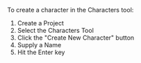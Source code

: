To create a character in the Characters tool:
1. Create a Project
2. Select the Characters Tool
3. Click the "Create New Character" button
4. Supply a Name 
5. Hit the Enter key





